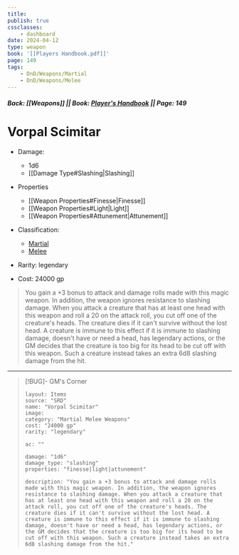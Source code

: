 ```yaml
---
title:
publish: true
cssclasses:
    - dashboard
date: 2024-04-12
type: weapon
book: '[[Players Handbook.pdf]]'
page: 149
tags:
    - DnD/Weapons/Martial
    - DnD/Weapons/Melee
---
```


##### Back: [[Weapons]] || Book: [Player's Handbook](https://drive.google.com/drive/folders/1O5bhpYizcIT5xxAoLOuzCRht_PVS7VSG?usp=sharing) || Page: 149

# Vorpal Scimitar


- Damage:
    - 1d6
	- [[Damage Type#Slashing|Slashing]]
- Properties
    - [[Weapon Properties#Finesse|Finesse]]
    - [[Weapon Properties#Light|Light]]
    - [[Weapon Properties#Attunement|Attunement]]

- Classification:
    - [Martial](https://benl0.github.io/The-Editors-Dungeon/tags/DnD/Weapons/Martial)
    - [Melee](https://benl0.github.io/The-Editors-Dungeon/tags/DnD/Weapons/Melee)
- Rarity: legendary
- Cost: 24000 gp

> You gain a +3 bonus to attack and damage rolls made with this magic weapon. In addition, the weapon ignores resistance to slashing damage. When you attack a creature that has at least one head with this weapon and roll a 20 on the attack roll, you cut off one of the creature's heads. The creature dies if it can't survive without the lost head. A creature is immune to this effect if it is immune to slashing damage, doesn't have or need a head, has legendary actions, or the GM decides that the creature is too big for its head to be cut off with this weapon. Such a creature instead takes an extra 6d8 slashing damage from the hit.

---

> [!BUG]- GM's Corner
>
> ```statblock
> layout: Items
> source: "SRD"
> name: "Vorpal Scimitar"
> image: 
> category: "Martial Melee Weapons"
> cost: "24000 gp"
> rarity: "legendary"
>
> ac: ""
>
> damage: "1d6"
> damage_type: "slashing"
> properties: "finesse|light|attunement"
>
> description: "You gain a +3 bonus to attack and damage rolls made with this magic weapon. In addition, the weapon ignores resistance to slashing damage. When you attack a creature that has at least one head with this weapon and roll a 20 on the attack roll, you cut off one of the creature's heads. The creature dies if it can't survive without the lost head. A creature is immune to this effect if it is immune to slashing damage, doesn't have or need a head, has legendary actions, or the GM decides that the creature is too big for its head to be cut off with this weapon. Such a creature instead takes an extra 6d8 slashing damage from the hit."
> ```
